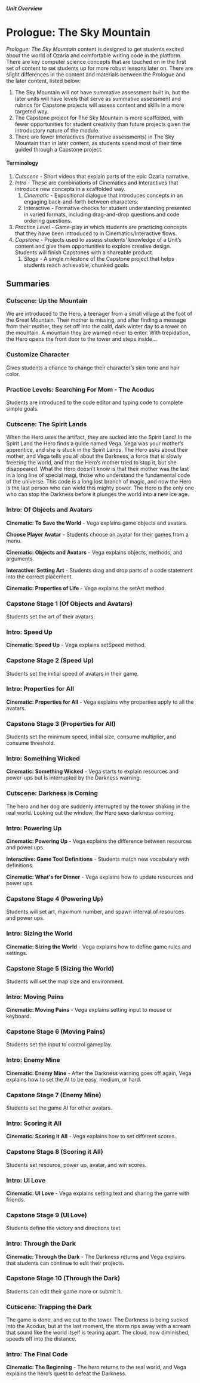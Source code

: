 ##### Unit Overview
# Prologue: The Sky Mountain

_Prologue: The Sky Mountain_ content is designed to get students excited about the world of Ozaria and comfortable writing code in the platform. There are key computer science concepts that are touched on in the first set of content to set students up for more robust lessons later on. There are slight differences in the content and materials between the Prologue and the later content, listed below:

1. The Sky Mountain will not have summative assessment built in, but the later units will have levels that serve as summative assessment and rubrics for Capstone projects will assess content and skills in a more targeted way.
1. The Capstone project for The Sky Mountain is more scaffolded, with fewer opportunities for student creativity than future projects given the introductory nature of the module.
1. There are fewer Interactives (formative assessments) in The Sky Mountain than in later content, as students spend most of their time guided through a Capstone project.

#### **Terminology**

1. _Cutscene_ - Short videos that explain parts of the epic Ozaria narrative.
1. _Intro_ - These are combinations of Cinematics and Interactives that introduce new concepts in a scaffolded way. 
    1. _Cinematic_ - Expositional dialogue that introduces concepts in an engaging back-and-forth between characters. 
    1. Interactive - Formative checks for student understanding presented in varied formats, including drag-and-drop questions and code ordering questions.
1. _Practice Level_ - Game-play in which students are practicing concepts that they have been introduced to in Cinematics/Interactive flows.
1. _Capstone_ - Projects used to assess students’ knowledge of a Unit’s content and give them opportunities to explore creative design. Students will finish Capstones with a shareable product.
    1. _Stage_ - A single milestone of the Capstone project that helps students reach achievable, chunked goals.

## Summaries

### Cutscene: Up the Mountain

We are introduced to the Hero, a teenager from a small village at the foot of the Great Mountain. Their mother is missing, and after finding a message from their mother, they set off into the cold, dark winter day to a tower on the mountain. A mountain they are warned never to enter. With trepidation, the Hero opens the front door to the tower and steps inside...

### Customize Character

Gives students a chance to change their character’s skin tone and hair color.

### Practice Levels: Searching For Mom - The Acodus

Students are introduced to the code editor and typing code to complete simple goals.

### Cutscene: The Spirit Lands

When the Hero uses the artifact, they are sucked into the Spirit Land! In the Spirit Land the Hero finds a guide named Vega. Vega was your mother’s apprentice, and she is stuck in the Spirit Lands. The Hero asks about their mother, and Vega tells you all about the Darkness, a force that is slowly freezing the world, and that the Hero’s mother tried to stop it, but she disappeared. What the Hero doesn’t know is that their mother was the last in a long line of special magi, those who understand the fundamental code of the universe. This code is a long lost branch of magic, and now the Hero is the last person who can wield this mighty power. The Hero is the only one who can stop the Darkness before it plunges the world into a new ice age.

### Intro: Of Objects and Avatars

**Cinematic: To Save the World** - Vega explains game objects and avatars.

**Choose Player Avatar** - Students choose an avatar for their games from a menu.

**Cinematic: Objects and Avatars** - Vega explains objects, methods, and arguments.

**Interactive: Setting Art** - Students drag and drop parts of a code statement into the correct placement.

**Cinematic: Properties of Life** - Vega explains the setArt method.

### Capstone Stage 1 (Of Objects and Avatars)

Students set the art of their avatars.

### Intro: Speed Up

**Cinematic: Speed Up** - Vega explains setSpeed method.

### Capstone Stage 2 (Speed Up)

Students set the initial speed of avatars in their game.

### Intro: Properties for All

**Cinematic: Properties for All** - Vega explains why properties apply to all the avatars.

### Capstone Stage 3 (Properties for All)

Students set the minimum speed, initial size, consume multiplier, and consume threshold.

### Intro: Something Wicked

**Cinematic: Something Wicked** - Vega starts to explain resources and power-ups but is interrupted by the Darkness warning.

### Cutscene: Darkness is Coming

The hero and her dog are suddenly interrupted by the tower shaking in the real world. Looking out the window, the Hero sees darkness coming.

### Intro: Powering Up

**Cinematic: Powering Up -** Vega explains the difference between resources and power ups.

**Interactive: Game Tool Definitions** - Students match new vocabulary with definitions.

**Cinematic: What's for Dinner** - Vega explains how to update resources and power ups.

### Capstone Stage 4 (Powering Up)

Students will set art, maximum number, and spawn interval of resources and power ups.

### Intro: Sizing the World

**Cinematic: Sizing the World** - Vega explains how to define game rules and settings.

### Capstone Stage 5 (Sizing the World)

Students will set the map size and environment.

### Intro: Moving Pains

**Cinematic: Moving Pains** - Vega explains setting input to mouse or keyboard.

### Capstone Stage 6 (Moving Pains)

Students set the input to control gameplay.

### Intro: Enemy Mine

**Cinematic: Enemy Mine** - After the Darkness warning goes off again, Vega explains how to set the AI to be easy, medium, or hard.

### Capstone Stage 7 (Enemy Mine)

Students set the game AI for other avatars.

### Intro: Scoring it All

**Cinematic: Scoring it All** - Vega explains how to set different scores.

### Capstone Stage 8 (Scoring it All)

Students set resource, power up, avatar, and win scores.

### Intro: UI Love

**Cinematic: UI Love** - Vega explains setting text and sharing the game with friends.

### Capstone Stage 9 (UI Love)

Students define the victory and directions text.

### Intro: Through the Dark

**Cinematic: Through the Dark** - The Darkness returns and Vega explains that students can continue to edit their projects.

### Capstone Stage 10 (Through the Dark)

Students can edit their game more or submit it.

### Cutscene: Trapping the Dark

The game is done, and we cut to the tower. The Darkness is being sucked into the Acodus, but at the last moment, the storm rips away with a scream that sound like the world itself is tearing apart. The cloud, now diminished, speeds off into the distance.

### Intro: The Final Code

**Cinematic: The Beginning** - The hero returns to the real world, and Vega explains the hero’s quest to defeat the Darkness.
